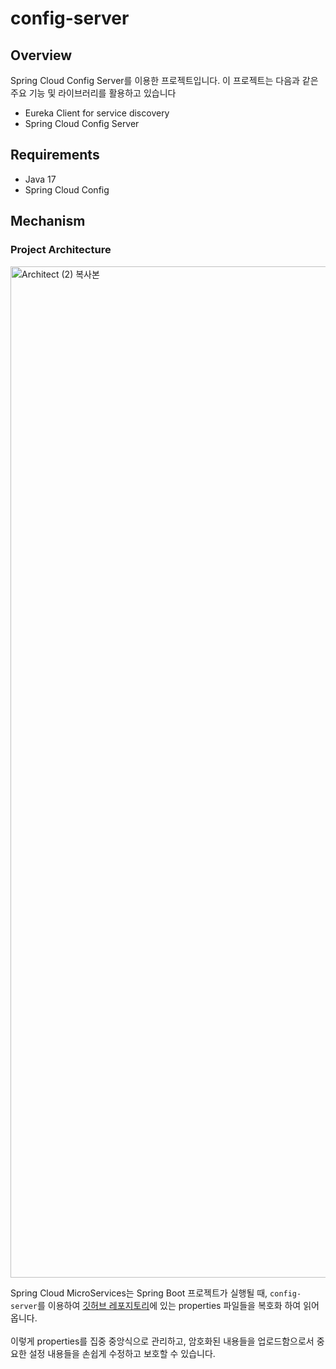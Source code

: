 # config-server

## Overview

Spring Cloud Config Server를 이용한 프로젝트입니다. 이 프로젝트는 다음과 같은 주요 기능 및 라이브러리를 활용하고 있습니다

- Eureka Client for service discovery
- Spring Cloud Config Server

## Requirements

- Java 17
- Spring Cloud Config

## Mechanism

### Project Architecture

<img width="1618" alt="Architect (2) 복사본" src="https://github.com/wooriFisa-Final-Project-F4/.github/assets/109801772/27ac2b1d-8624-424f-aefb-4ceda4484b63">

Spring Cloud MicroServices는 Spring Boot 프로젝트가 실행될 때, `config-server`를 이용하여 [깃허브 레포지토리](https://github.com/wooriFisa-Final-Project-F4/config-server-repository)에 있는 properties 파일들을 복호화 하여 읽어옵니다.
<br>  
이렇게 properties를 집중 중앙식으로 관리하고, 암호화된 내용들을 업로드함으로서 중요한 설정 내용들을 손쉽게 수정하고 보호할 수 있습니다.
